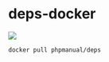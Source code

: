 # deps-docker

[![](https://imagelayers.io/badge/phpmanual/deps:latest.svg)](https://imagelayers.io/?images=phpmanual/deps:latest 'Get your own badge on imagelayers.io')

```
docker pull phpmanual/deps
```
